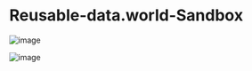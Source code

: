 # Reusable-data.world-Sandbox

![image](https://github.com/ZeroTwoData/Reusable-data.world-Sandbox/assets/74563990/8a1b9ee4-72b9-4fd8-a958-2ca4c45bb884)

![image](https://github.com/ZeroTwoData/Reusable-data.world-Sandbox/assets/74563990/7b1e4018-af9e-4950-b2c8-941f3b10de52)

